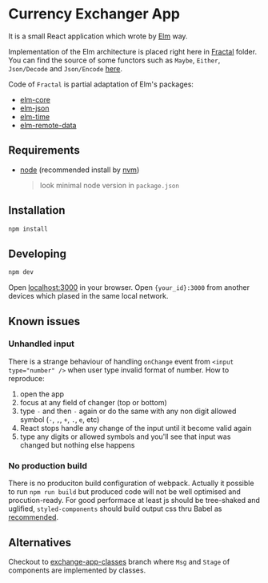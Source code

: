 # Currency Exchanger App

It is a small React application which wrote by [Elm][elm-lang] way.

Implementation of the Elm architecture is placed right here in [Fractal]('./src/Fractal') folder.
You can find the source of some functors such as
`Maybe`, `Either`, `Json/Decode` and `Json/Encode` [here][owanturist-maybe].

Code of `Fractal` is partial adaptation of Elm's packages:
  - [elm-core][elm-core]
  - [elm-json][elm-json]
  - [elm-time][elm-time]
  - [elm-remote-data][elm-remote-data]

## Requirements
- [node][node-install] (recommended install by [nvm][nvm-install])
  > look minimal node version in `package.json`

## Installation
```bash
npm install
```

## Developing
```bash
npm dev
```

Open [localhost:3000](http://localhost:3000/) in your browser.
Open `{your_id}:3000` from another devices which plased in the same local network.

## Known issues

### Unhandled input

There is a strange behaviour of handling `onChange` event from `<input type="number" />`
when user type invalid format of number. How to reproduce:
  1. open the app
  1. focus at any field of changer (top or bottom)
  1. type `-` and then `-` again or do the same with any non digit allowed symbol
(`-`, `,`, `+`, `.`, `e`, etc)
  1. React stops handle any change of the input until it become valid again
  1. type any digits or allowed symbols and you'll see that input was changed but nothing else happens

### No production build

There is no produciton build configuration of webpack.
Actually it possible to run `npm run build` but produced code will not be well optimised
and procution-ready.
For good performace at least js should be tree-shaked and uglified,
`styled-components` should build output css thru Babel as 
[recommended][styled-component-installation].

## Alternatives

Checkout to [exchange-app-classes][exchange-app-classes] branch where `Msg` and `Stage`
of components are implemented by classes.


[elm-lang]: http://elm-lang.org
[owanturist-maybe]: https://github.com/owanturist/Maybe
[elm-core]: https://package.elm-lang.org/packages/elm/core/latest
[elm-json]: https://package.elm-lang.org/packages/elm/json/latest
[elm-time]: https://package.elm-lang.org/packages/elm/time/latest
[elm-remote-data]: https://package.elm-lang.org/packages/krisajenkins/remotedata/latest
[node-install]: https://nodejs.org/en/download/
[nvm-install]: https://github.com/creationix/nvm#installation
[styled-component-installation]: https://www.styled-components.com/docs/basics#installation
[exchange-app-classes]: https://github.com/owanturist/counter-elm-way/tree/exchange-app-classes
